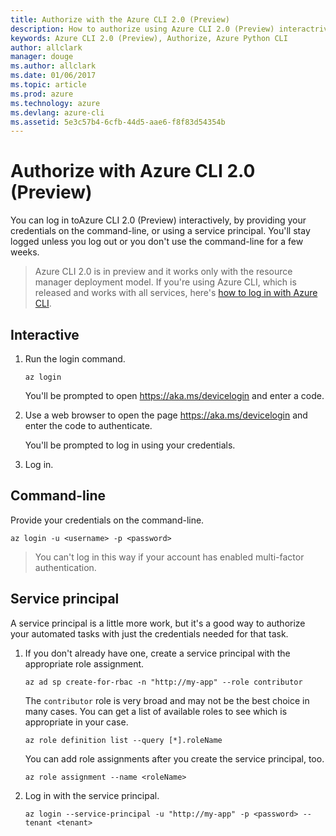 ```yaml
---
title: Authorize with the Azure CLI 2.0 (Preview)
description: How to authorize using Azure CLI 2.0 (Preview) interactrively or using a service principal
keywords: Azure CLI 2.0 (Preview), Authorize, Azure Python CLI
author: allclark
manager: douge
ms.author: allclark
ms.date: 01/06/2017
ms.topic: article
ms.prod: azure
ms.technology: azure
ms.devlang: azure-cli
ms.assetid: 5e3c57b4-6cfb-44d5-aae6-f8f83d54354b
---
```


# Authorize with Azure CLI 2.0 (Preview)

You can log in toAzure CLI 2.0 (Preview) interactively,
by providing your credentials on the command-line, or using a service principal.
You'll stay logged unless you log out or you don't use the command-line for a few weeks.

> Azure CLI 2.0 is in preview and it works only with the resource manager deployment model.
> If you're using Azure CLI, 
> which is released and works with all services,
> here's [how to log in with Azure CLI](/azure/xplat-cli-connect).

## Interactive

1. Run the login command.

    ```azurecli
    az login
    ```
    
    You'll be prompted to open https://aka.ms/devicelogin and enter a code.

1. Use a web browser to open the page https://aka.ms/devicelogin and enter the code to authenticate.

    You'll be prompted to log in using your credentials.
    
1. Log in.

## Command-line

Provide your credentials on the command-line.

```azurecli
az login -u <username> -p <password>
```

> You can't log in this way if your account has enabled multi-factor authentication.

## Service principal

A service principal is a little more work,
but it's a good way to authorize your automated tasks with just the credentials needed for that task.

1. If you don't already have one, create a service principal with the appropriate role assignment.

    ```azurecli
    az ad sp create-for-rbac -n "http://my-app" --role contributor
    ```

    The `contributor` role is very broad and may not be the best choice in many cases.
    You can get a list of available roles to see which is appropriate in your case.

    ```azurecli
    az role definition list --query [*].roleName
    ```

    You can add role assignments after you create the service principal, too.
    
    ```azurecli
    az role assignment --name <roleName>
    ```

1. Log in with the service principal.

    ```azurecli
    az login --service-principal -u "http://my-app" -p <password> --tenant <tenant>
    ```

